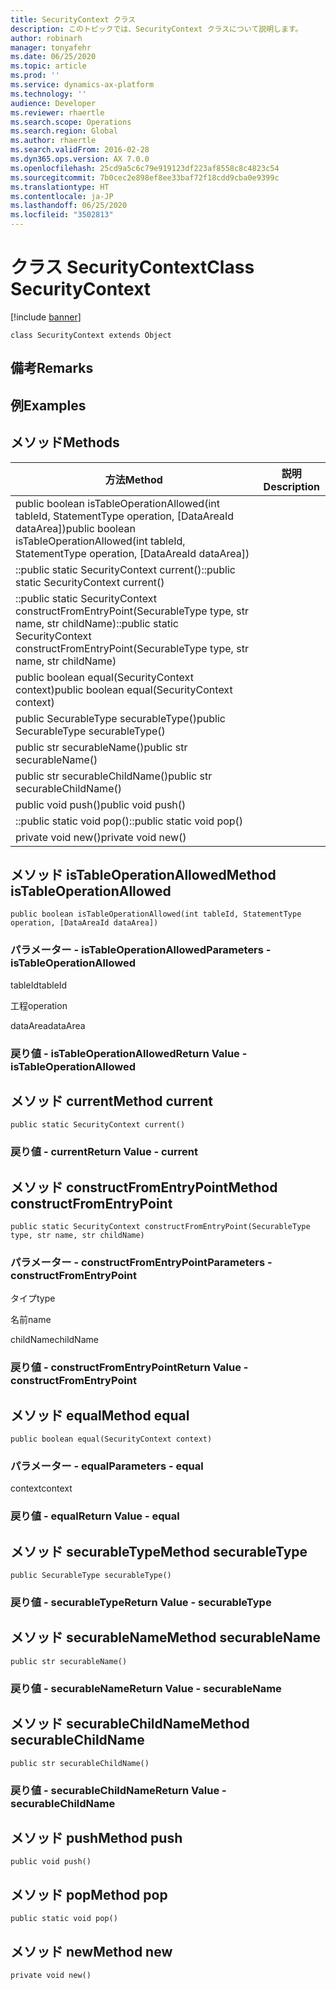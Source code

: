 ```yaml
---
title: SecurityContext クラス
description: このトピックでは、SecurityContext クラスについて説明します。
author: robinarh
manager: tonyafehr
ms.date: 06/25/2020
ms.topic: article
ms.prod: ''
ms.service: dynamics-ax-platform
ms.technology: ''
audience: Developer
ms.reviewer: rhaertle
ms.search.scope: Operations
ms.search.region: Global
ms.author: rhaertle
ms.search.validFrom: 2016-02-28
ms.dyn365.ops.version: AX 7.0.0
ms.openlocfilehash: 25cd9a5c6c79e919123df223af8558c8c4823c54
ms.sourcegitcommit: 7b0cec2e898ef8ee33baf72f18cdd9cba0e9399c
ms.translationtype: HT
ms.contentlocale: ja-JP
ms.lasthandoff: 06/25/2020
ms.locfileid: "3502813"
---
```

# <a name="class-securitycontext"></a><span data-ttu-id="d8355-103">クラス SecurityContext</span><span class="sxs-lookup"><span data-stu-id="d8355-103">Class SecurityContext</span></span>

[!include [banner](../../includes/banner.md)]

```xpp
class SecurityContext extends Object
```

## <a name="remarks"></a><span data-ttu-id="d8355-104">備考</span><span class="sxs-lookup"><span data-stu-id="d8355-104">Remarks</span></span>

## <a name="examples"></a><span data-ttu-id="d8355-105">例</span><span class="sxs-lookup"><span data-stu-id="d8355-105">Examples</span></span>

## <a name="methods"></a><span data-ttu-id="d8355-106">メソッド</span><span class="sxs-lookup"><span data-stu-id="d8355-106">Methods</span></span>

| <span data-ttu-id="d8355-107">方法</span><span class="sxs-lookup"><span data-stu-id="d8355-107">Method</span></span>                                                                                                | <span data-ttu-id="d8355-108">説明</span><span class="sxs-lookup"><span data-stu-id="d8355-108">Description</span></span> |
|-------------------------------------------------------------------------------------------------------|-------------|
| <span data-ttu-id="d8355-109">public boolean isTableOperationAllowed(int tableId, StatementType operation, \[DataAreaId dataArea\])</span><span class="sxs-lookup"><span data-stu-id="d8355-109">public boolean isTableOperationAllowed(int tableId, StatementType operation, \[DataAreaId dataArea\])</span></span> |             |
| <span data-ttu-id="d8355-110">::public static SecurityContext current()</span><span class="sxs-lookup"><span data-stu-id="d8355-110">::public static SecurityContext current()</span></span>                                                             |             |
| <span data-ttu-id="d8355-111">::public static SecurityContext constructFromEntryPoint(SecurableType type, str name, str childName)</span><span class="sxs-lookup"><span data-stu-id="d8355-111">::public static SecurityContext constructFromEntryPoint(SecurableType type, str name, str childName)</span></span>  |             |
| <span data-ttu-id="d8355-112">public boolean equal(SecurityContext context)</span><span class="sxs-lookup"><span data-stu-id="d8355-112">public boolean equal(SecurityContext context)</span></span>                                                         |             |
| <span data-ttu-id="d8355-113">public SecurableType securableType()</span><span class="sxs-lookup"><span data-stu-id="d8355-113">public SecurableType securableType()</span></span>                                                                  |             |
| <span data-ttu-id="d8355-114">public str securableName()</span><span class="sxs-lookup"><span data-stu-id="d8355-114">public str securableName()</span></span>                                                                            |             |
| <span data-ttu-id="d8355-115">public str securableChildName()</span><span class="sxs-lookup"><span data-stu-id="d8355-115">public str securableChildName()</span></span>                                                                       |             |
| <span data-ttu-id="d8355-116">public void push()</span><span class="sxs-lookup"><span data-stu-id="d8355-116">public void push()</span></span>                                                                                    |             |
| <span data-ttu-id="d8355-117">::public static void pop()</span><span class="sxs-lookup"><span data-stu-id="d8355-117">::public static void pop()</span></span>                                                                            |             |
| <span data-ttu-id="d8355-118">private void new()</span><span class="sxs-lookup"><span data-stu-id="d8355-118">private void new()</span></span>                                                                                    |             |

## <a name="method-istableoperationallowed"></a><span data-ttu-id="d8355-119">メソッド isTableOperationAllowed</span><span class="sxs-lookup"><span data-stu-id="d8355-119">Method isTableOperationAllowed</span></span>

```xpp
public boolean isTableOperationAllowed(int tableId, StatementType operation, [DataAreaId dataArea])
```

### <a name="parameters---istableoperationallowed"></a><span data-ttu-id="d8355-120">パラメーター - isTableOperationAllowed</span><span class="sxs-lookup"><span data-stu-id="d8355-120">Parameters - isTableOperationAllowed</span></span>

<span data-ttu-id="d8355-121">tableId</span><span class="sxs-lookup"><span data-stu-id="d8355-121">tableId</span></span>  

<!-- -->

<span data-ttu-id="d8355-122">工程</span><span class="sxs-lookup"><span data-stu-id="d8355-122">operation</span></span>  

<!-- -->

<span data-ttu-id="d8355-123">dataArea</span><span class="sxs-lookup"><span data-stu-id="d8355-123">dataArea</span></span>  

### <a name="return-value---istableoperationallowed"></a><span data-ttu-id="d8355-124">戻り値 - isTableOperationAllowed</span><span class="sxs-lookup"><span data-stu-id="d8355-124">Return Value - isTableOperationAllowed</span></span>

## <a name="method-current"></a><span data-ttu-id="d8355-125">メソッド current</span><span class="sxs-lookup"><span data-stu-id="d8355-125">Method current</span></span>

```xpp
public static SecurityContext current()
```

### <a name="return-value---current"></a><span data-ttu-id="d8355-126">戻り値 - current</span><span class="sxs-lookup"><span data-stu-id="d8355-126">Return Value - current</span></span>

## <a name="method-constructfromentrypoint"></a><span data-ttu-id="d8355-127">メソッド constructFromEntryPoint</span><span class="sxs-lookup"><span data-stu-id="d8355-127">Method constructFromEntryPoint</span></span>

```xpp
public static SecurityContext constructFromEntryPoint(SecurableType type, str name, str childName)
```

### <a name="parameters---constructfromentrypoint"></a><span data-ttu-id="d8355-128">パラメーター - constructFromEntryPoint</span><span class="sxs-lookup"><span data-stu-id="d8355-128">Parameters - constructFromEntryPoint</span></span>

<span data-ttu-id="d8355-129">タイプ</span><span class="sxs-lookup"><span data-stu-id="d8355-129">type</span></span>  

<!-- -->

<span data-ttu-id="d8355-130">名前</span><span class="sxs-lookup"><span data-stu-id="d8355-130">name</span></span>  

<!-- -->

<span data-ttu-id="d8355-131">childName</span><span class="sxs-lookup"><span data-stu-id="d8355-131">childName</span></span>  

### <a name="return-value---constructfromentrypoint"></a><span data-ttu-id="d8355-132">戻り値 - constructFromEntryPoint</span><span class="sxs-lookup"><span data-stu-id="d8355-132">Return Value - constructFromEntryPoint</span></span>

## <a name="method-equal"></a><span data-ttu-id="d8355-133">メソッド equal</span><span class="sxs-lookup"><span data-stu-id="d8355-133">Method equal</span></span>

```xpp
public boolean equal(SecurityContext context)
```

### <a name="parameters---equal"></a><span data-ttu-id="d8355-134">パラメーター - equal</span><span class="sxs-lookup"><span data-stu-id="d8355-134">Parameters - equal</span></span>

<span data-ttu-id="d8355-135">context</span><span class="sxs-lookup"><span data-stu-id="d8355-135">context</span></span>  

### <a name="return-value---equal"></a><span data-ttu-id="d8355-136">戻り値 - equal</span><span class="sxs-lookup"><span data-stu-id="d8355-136">Return Value - equal</span></span>

## <a name="method-securabletype"></a><span data-ttu-id="d8355-137">メソッド securableType</span><span class="sxs-lookup"><span data-stu-id="d8355-137">Method securableType</span></span>

```xpp
public SecurableType securableType()
```

### <a name="return-value---securabletype"></a><span data-ttu-id="d8355-138">戻り値 - securableType</span><span class="sxs-lookup"><span data-stu-id="d8355-138">Return Value - securableType</span></span>

## <a name="method-securablename"></a><span data-ttu-id="d8355-139">メソッド securableName</span><span class="sxs-lookup"><span data-stu-id="d8355-139">Method securableName</span></span>

```xpp
public str securableName()
```

### <a name="return-value---securablename"></a><span data-ttu-id="d8355-140">戻り値 - securableName</span><span class="sxs-lookup"><span data-stu-id="d8355-140">Return Value - securableName</span></span>

## <a name="method-securablechildname"></a><span data-ttu-id="d8355-141">メソッド securableChildName</span><span class="sxs-lookup"><span data-stu-id="d8355-141">Method securableChildName</span></span>

```xpp
public str securableChildName()
```

### <a name="return-value---securablechildname"></a><span data-ttu-id="d8355-142">戻り値 - securableChildName</span><span class="sxs-lookup"><span data-stu-id="d8355-142">Return Value - securableChildName</span></span>

## <a name="method-push"></a><span data-ttu-id="d8355-143">メソッド push</span><span class="sxs-lookup"><span data-stu-id="d8355-143">Method push</span></span>

```xpp
public void push()
```

## <a name="method-pop"></a><span data-ttu-id="d8355-144">メソッド pop</span><span class="sxs-lookup"><span data-stu-id="d8355-144">Method pop</span></span>

```xpp
public static void pop()
```

## <a name="method-new"></a><span data-ttu-id="d8355-145">メソッド new</span><span class="sxs-lookup"><span data-stu-id="d8355-145">Method new</span></span>

```xpp
private void new()
```

